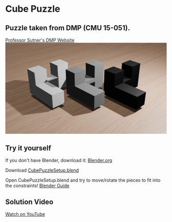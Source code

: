 # Cube Puzzle
## Puzzle taken from DMP (CMU 15-051). ##
[Professor Sutner's DMP Website](https://www.cs.cmu.edu/~sutner/dmp.html)
![alt text](https://github.com/88Mangos/Cube-Puzzle/blob/main/CubePuzzleSetup.png)  

## Try it yourself ##
If you don't have Blender, download it: [Blender.org](https://www.blender.org/download/)  

Download [CubePuzzleSetup.blend](https://github.com/88Mangos/Cube-Puzzle/blob/main/CubePuzzleSetup.blend)  

Open CubePuzzleSetup.blend and try to move/rotate the pieces to fit into the constraints!
[Blender Guide](https://docs.blender.org/manual/en/latest/modeling/meshes/editing/mesh/transform/basic.html)

## Solution Video
[Watch on YouTube](https://youtu.be/-vAOlQ-iXd4)
